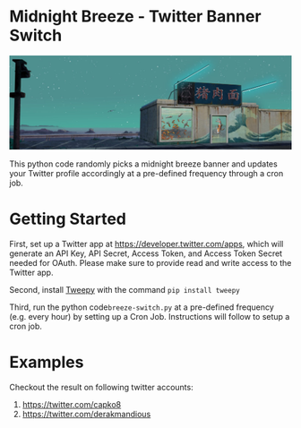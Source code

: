 # Midnight Breeze - Twitter Banner Switch

![](twitter_midnightbreeze.jpg?raw=true "")

This python code randomly picks a midnight breeze banner and updates your Twitter profile accordingly at a pre-defined frequency through a cron job.

# Getting Started

First, set up a Twitter app at https://developer.twitter.com/apps, which will generate an API Key, API Secret, Access Token, and Access Token Secret needed for OAuth. Please make sure to provide read and write access to the Twitter app.

Second, install [Tweepy](http://www.tweepy.org/) with the command ```pip install tweepy ```

Third, run the python code```breeze-switch.py``` at a pre-defined frequency (e.g. every hour) by setting up a Cron Job. Instructions will follow to setup a cron job.

# Examples

Checkout the result on following twitter accounts:

1. https://twitter.com/capko8
2. https://twitter.com/derakmandious
